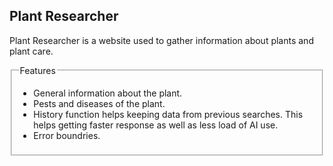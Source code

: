 ## Plant Researcher
<p>Plant Researcher is a website used to gather information about plants and plant care.</p>

<fieldset>
<legend>Features</legend>
<ul>
<li>General information about the plant.</li>
<li>Pests and diseases of the plant.</li>
<li>History function helps keeping data from previous searches. This helps getting faster response as well as less load of AI use.</li>
<li>Error boundries.</li>
</ul>
</fieldset>